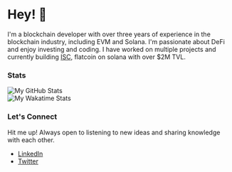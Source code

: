 # Hey! 🐢

I'm a blockchain developer with over three years of experience in the blockchain industry, including EVM and Solana. I'm passionate about DeFi and enjoy investing and coding. I have worked on multiple projects and currently building [ISC](https://isc.money/), flatcoin on solana with over $2M TVL.

### Stats

![My GitHub Stats](https://github-readme-stats-sigma-five.vercel.app/api?username=XLazer4&count_private=true&show_icons=true&theme=tokyonight&hide=stars)<br>
![My Wakatime Stats](https://github-readme-stats.vercel.app/api/wakatime?username=Xlazer&theme=tokyonight&langs_count=5)

### Let's Connect
Hit me up! Always open to listening to new ideas and sharing knowledge with each other.

- [LinkedIn](https://www.linkedin.com/in/RahulKhanna4/)
- [Twitter](https://twitter.com/rahulinweb3)
